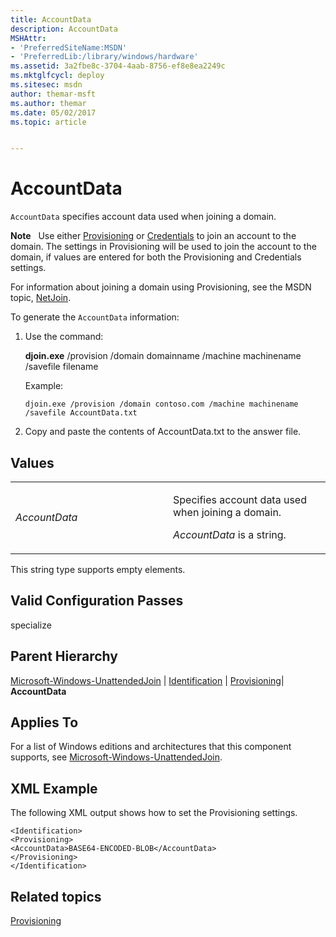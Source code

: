 ```yaml
---
title: AccountData
description: AccountData
MSHAttr:
- 'PreferredSiteName:MSDN'
- 'PreferredLib:/library/windows/hardware'
ms.assetid: 3a2fbe8c-3704-4aab-8756-ef8e8ea2249c
ms.mktglfcycl: deploy
ms.sitesec: msdn
author: themar-msft
ms.author: themar
ms.date: 05/02/2017
ms.topic: article


---
```


# AccountData


`AccountData` specifies account data used when joining a domain.

**Note**  
Use either [Provisioning](microsoft-windows-unattendedjoin-identification-provisioning.md) or [Credentials](microsoft-windows-unattendedjoin-identification-credentials.md) to join an account to the domain. The settings in Provisioning will be used to join the account to the domain, if values are entered for both the Provisioning and Credentials settings.

 

For information about joining a domain using Provisioning, see the MSDN topic, [NetJoin](http://go.microsoft.com/fwlink/?LinkId=124095).

To generate the `AccountData` information:

1.  Use the command:

    **djoin.exe** /provision /domain domainname /machine machinename /savefile filename

    Example:

    ```
    djoin.exe /provision /domain contoso.com /machine machinename /savefile AccountData.txt
    ```

2.  Copy and paste the contents of AccountData.txt to the answer file.

## Values


<table>
<colgroup>
<col width="50%" />
<col width="50%" />
</colgroup>
<tbody>
<tr class="odd">
<td><p><em>AccountData</em></p></td>
<td><p>Specifies account data used when joining a domain.</p>
<p><em>AccountData</em> is a string.</p></td>
</tr>
</tbody>
</table>

 

This string type supports empty elements.

## Valid Configuration Passes


specialize

## Parent Hierarchy


[Microsoft-Windows-UnattendedJoin](microsoft-windows-unattendedjoin.md) | [Identification](microsoft-windows-unattendedjoin-identification.md) | [Provisioning](microsoft-windows-unattendedjoin-identification-provisioning.md)| **AccountData**

## Applies To


For a list of Windows editions and architectures that this component supports, see [Microsoft-Windows-UnattendedJoin](microsoft-windows-unattendedjoin.md).

## XML Example


The following XML output shows how to set the Provisioning settings.

```
<Identification>
<Provisioning>
<AccountData>BASE64-ENCODED-BLOB</AccountData>
</Provisioning>
</Identification>
```

## Related topics


[Provisioning](microsoft-windows-unattendedjoin-identification-provisioning.md)

 

 







